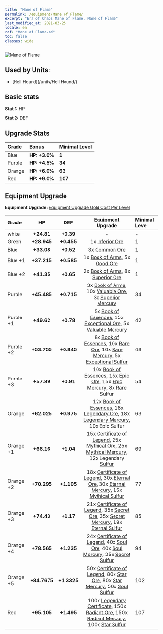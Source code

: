 ```yaml
---
title: "Mane of Flame"
permalink: /equipment/Mane of Flame/
excerpt: "Era of Chaos Mane of Flame. Mane of Flame"
last_modified_at: 2021-03-25
locale: en
ref: "Mane of Flame.md"
toc: false
classes: wide
---
```


  ![Mane of Flame](/images/e/e_5034.png)

## Used by Units:

* [Hell Hound](/units/Hell Hound/) 


## Basic stats
 **Stat 1:** HP

 **Stat 2:** DEF

## Upgrade Stats

  |     Grade    |   Bonus | Minimal Level | 
  |:-------------|:--------|:--------------| 
  | Blue | **HP: +3.0%** | **1** | 
  | Purple | **HP: +4.5%** | **34** | 
  | Orange | **HP: +6.0%** | **63** | 
  | Red | **HP: +9.0%** | **107** | 


## Equipment Upgrade
 **Equipment Upgrade:** [Equipment Upgrade Gold Cost Per Level](/equipment/EquipmentUpgradeCostPerLevel/) 

  |          Grade      | HP | DEF | Equipment Upgrade | Minimal Level |
  |:--------------------|:---------:|:---------:|:----------------:|:--------------|
  | white | **+24.81** | **+0.39** | - | - |
  | Green | **+28.945** | **+0.455** | 1x [Inferior Ore](/Items/mat_1/) | 1 |
  | Blue | **+33.08** | **+0.52** | 3x [Common Ore](/Items/mat_6/) | 1 |
  | Blue +1 | **+37.215** | **+0.585** | 1x [Book of Arms](/Items/mat_18/), 5x [Good Ore](/Items/mat_12/) | 1 |
  | Blue +2 | **+41.35** | **+0.65** | 2x [Book of Arms](/Items/mat_25/), 8x [Superior Ore](/Items/mat_19/) | 1 |
  | Purple | **+45.485** | **+0.715** | 3x [Book of Arms](/Items/mat_32/), 10x [Valuable Ore](/Items/mat_26/), 3x [Superior Mercury](/Items/mat_21/) | 34 |
  | Purple +1 | **+49.62** | **+0.78** | 5x [Book of Essences](/Items/mat_39/), 15x [Exceptional Ore](/Items/mat_33/), 5x [Valuable Mercury](/Items/mat_28/) | 42 |
  | Purple +2 | **+53.755** | **+0.845** | 8x [Book of Essences](/Items/mat_46/), 10x [Rare Ore](/Items/mat_40/), 10x [Rare Mercury](/Items/mat_42/), 5x [Exceptional Sulfur](/Items/mat_36/) | 48 |
  | Purple +3 | **+57.89** | **+0.91** | 10x [Book of Essences](/Items/mat_53/), 15x [Epic Ore](/Items/mat_47/), 15x [Epic Mercury](/Items/mat_49/), 8x [Rare Sulfur](/Items/mat_43/) | 54 |
  | Orange | **+62.025** | **+0.975** | 12x [Book of Essences](/Items/mat_60/), 18x [Legendary Ore](/Items/mat_54/), 18x [Legendary Mercury](/Items/mat_56/), 10x [Epic Sulfur](/Items/mat_50/) | 63 |
  | Orange +1 | **+66.16** | **+1.04** | 15x [Certificate of Legend](/Items/mat_67/), 25x [Mythical Ore](/Items/mat_61/), 25x [Mythical Mercury](/Items/mat_63/), 12x [Legendary Sulfur](/Items/mat_57/) | 69 |
  | Orange +2 | **+70.295** | **+1.105** | 18x [Certificate of Legend](/Items/mat_74/), 30x [Eternal Ore](/Items/mat_68/), 30x [Eternal Mercury](/Items/mat_70/), 15x [Mythical Sulfur](/Items/mat_64/) | 77 |
  | Orange +3 | **+74.43** | **+1.17** | 21x [Certificate of Legend](/Items/mat_81/), 35x [Secret Ore](/Items/mat_75/), 35x [Secret Mercury](/Items/mat_77/), 18x [Eternal Sulfur](/Items/mat_71/) | 85 |
  | Orange +4 | **+78.565** | **+1.235** | 24x [Certificate of Legend](/Items/mat_88/), 40x [Soul Ore](/Items/mat_82/), 40x [Soul Mercury](/Items/mat_84/), 25x [Secret Sulfur](/Items/mat_78/) | 94 |
  | Orange +5 | **+84.7675** | **+1.3325** | 50x [Certificate of Legend](/Items/mat_95/), 80x [Star Ore](/Items/mat_89/), 80x [Star Mercury](/Items/mat_91/), 50x [Soul Sulfur](/Items/mat_85/) | 102 |
  | Red | **+95.105** | **+1.495** | 100x [Legendary Certificate](/Items/mat_102/), 150x [Radiant Ore](/Items/mat_96/), 150x [Radiant Mercury](/Items/mat_98/), 100x [Star Sulfur](/Items/mat_92/) | 107 |

